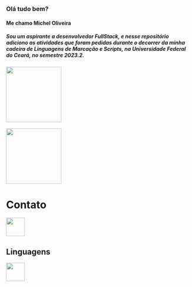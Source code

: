 ### Olá tudo bem?
#### Me chamo Michel Oliveira
##### Sou um aspirante a desenvolvedor FullStack, e nesse repositório adiciono as atividades que foram pedidas durante o decorrer da minha cadeira de Linguagens de Marcação e Scripts, na Universidade Federal do Ceará, no semestre 2023.2.


<div>
    <img src="https://github-readme-stats.vercel.app/api?username=MichelOS-Dev&theme=highcontrast&show_icons=true" height="150em">
    <br><br>
    <img height="150em" src="https://github-readme-stats.vercel.app/api/top-langs/?username=MichelOS-Dev&layout=compact"> 
</div>

# Contato
<div>
    <a href="https://www.linkedin.com/in/michel-oliveira-79470a245/">
        <img src="https://cdn.jsdelivr.net/gh/devicons/devicon/icons/linkedin/linkedin-original.svg"
            " height="50" widht="60">
    </a>
</div>

## Linguagens
<div>
    <img src="https://cdn.jsdelivr.net/gh/devicons/devicon/icons/html5/html5-original.svg" height="50" widht="60"/>
        
</div>